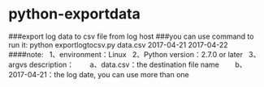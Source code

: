 # python-exportdata
###export log data to csv file from log host
###you can use command to run it:
    python exportlogtocsv.py data.csv 2017-04-21 2017-04-22
####note:
    1、environment：Linux
    2、Python version：2.7.0 or later
    3、argvs description：
        a、data.csv：the destination file name
        b、2017-04-21：the log date, you can use more than one
